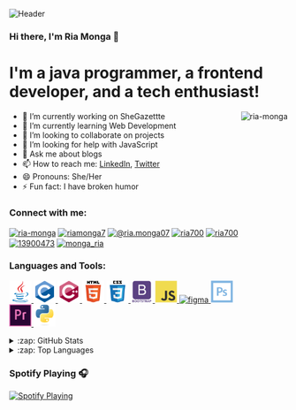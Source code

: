![Header](https://user-images.githubusercontent.com/62502140/118869314-dc2de300-b902-11eb-88e8-b1fc124a2899.gif)


### Hi there, I'm Ria Monga 👋 

# I'm a java programmer, a frontend developer, and a tech enthusiast!

<img align="right" src="https://user-images.githubusercontent.com/62502140/118968813-ffe83c00-b989-11eb-8bcd-45f41037092b.png" alt="ria-monga" height="400" />

- 🔭 I’m currently working on SheGazettte
- 🌱 I’m currently learning Web Development
- 👯 I’m looking to collaborate on projects
- 🤔 I’m looking for help with JavaScript
- 💬 Ask me about blogs
- 📫 How to reach me: [LinkedIn](https://www.linkedin.com/in/ria-monga/), [Twitter](https://twitter.com/riamonga7)
- 😄 Pronouns: She/Her
- ⚡ Fun fact: I have broken humor

<h3 align="left">Connect with me:</h3>
<p align="left">
<a href="https://linkedin.com/in/ria-monga" target="blank"><img align="center" src="https://cdn.jsdelivr.net/npm/simple-icons@v4/icons/linkedin.svg" alt="ria-monga" height="30" width="40" /></a>
<a href="https://twitter.com/riamonga7" target="blank"><img align="center" src="https://cdn.jsdelivr.net/npm/simple-icons@v4/icons/twitter.svg" alt="riamonga7" height="30" width="40" /></a>
<a href="https://medium.com/@ria.monga07" target="blank"><img align="center" src="https://cdn.jsdelivr.net/npm/simple-icons@v4/icons/medium.svg" alt="@ria.monga07" height="30" width="40" /></a>
<a href="https://codepen.io/ria700" target="blank"><img align="center" src="https://cdn.jsdelivr.net/npm/simple-icons@v4/icons/codepen.svg" alt="ria700" height="30" width="40" /></a>
<a href="https://dev.to/ria700" target="blank"><img align="center" src="https://cdn.jsdelivr.net/npm/simple-icons@3.0.1/icons/dev-dot-to.svg" alt="ria700" height="30" width="40" /></a>
<a href="https://stackoverflow.com/users/13900473" target="blank"><img align="center" src="https://cdn.jsdelivr.net/npm/simple-icons@v4/icons/stackoverflow.svg" alt="13900473" height="30" width="40" /></a>
<a href="https://instagram.com/monga_ria" target="blank"><img align="center" src="https://cdn.jsdelivr.net/npm/simple-icons@v4/icons/instagram.svg"" alt="monga_ria" height="30" width="40" /></a> </p>

<h3 align="left">Languages and Tools:</h3>
<p align="left"> <a href="https://www.java.com" target="_blank"> <img src="https://raw.githubusercontent.com/devicons/devicon/master/icons/java/java-original.svg" alt="java" width="40" height="40"/> </a>    <a href="https://www.cprogramming.com/" target="_blank"> <img src="https://raw.githubusercontent.com/devicons/devicon/master/icons/c/c-original.svg" alt="c" width="40" height="40"/> </a>    <a href="https://www.w3schools.com/cpp/" target="_blank"> <img src="https://raw.githubusercontent.com/devicons/devicon/master/icons/cplusplus/cplusplus-original.svg" alt="cplusplus" width="40" height="40"/> </a> 
   <a href="https://www.w3.org/html/" target="_blank"> <img src="https://raw.githubusercontent.com/devicons/devicon/master/icons/html5/html5-original-wordmark.svg" alt="html5" width="40" height="40"/> </a>   <a href="https://www.w3schools.com/css/" target="_blank"> <img src="https://raw.githubusercontent.com/devicons/devicon/master/icons/css3/css3-original-wordmark.svg" alt="css3" width="40" height="40"/> </a>    <a href="https://getbootstrap.com" target="_blank"> <img src="https://raw.githubusercontent.com/devicons/devicon/master/icons/bootstrap/bootstrap-plain-wordmark.svg" alt="bootstrap" width="40" height="40"/> </a>      <a href="https://developer.mozilla.org/en-US/docs/Web/JavaScript" target="_blank"> <img src="https://raw.githubusercontent.com/devicons/devicon/master/icons/javascript/javascript-original.svg" alt="javascript" width="40" height="40"/> </a>   <a href="https://www.figma.com/" target="_blank"> <img src="https://www.vectorlogo.zone/logos/figma/figma-icon.svg" alt="figma" width="40" height="40"/> </a>   <a href="https://www.photoshop.com/en" target="_blank"> <img src="https://raw.githubusercontent.com/devicons/devicon/master/icons/photoshop/photoshop-line.svg" alt="photoshop" width="40" height="40"/> </a>   <a href="https://www.premierepro.com/en" target="_blank"> <img src="https://raw.githubusercontent.com/devicons/devicon/master/icons/premierepro/premierepro-original.svg" alt="premierepro" width="40" height="40"/> </a>   <a href="https://www.python.org" target="_blank"> <img src="https://raw.githubusercontent.com/devicons/devicon/master/icons/python/python-original.svg" alt="python" width="40" height="40"/> </a> </p>
   
<!--    <a href"" target="_blank"> <img align="left" alt="GitHub" width="26px" src="https://raw.githubusercontent.com/github/explore/78df643247d429f6cc873026c0622819ad797942/topics/github/github.png" /> </a><a href"" target="_blank"> <img align="left" alt="MySQL" width="26px" src="https://raw.githubusercontent.com/github/explore/80688e429a7d4ef2fca1e82350fe8e3517d3494d/topics/mysql/mysql.png" /> </a> <a href"" target="_blank"> <img align="left" alt="Git" width="26px" src="https://raw.githubusercontent.com/github/explore/80688e429a7d4ef2fca1e82350fe8e3517d3494d/topics/git/git.png" /> </a> -->
   
<details>
  <summary>:zap: GitHub Stats </summary>

   ![Ria's GitHub stats](https://github-readme-stats.vercel.app/api?username=Ria700&count_private=true&show_icons=true&theme=tokyonight)

</details>
   
<details>
  <summary>:zap: Top Languages </summary>

<!--    [![Top Langs](https://github-readme-stats.vercel.app/api/top-langs/?username=Ria700)](https://github.com/anuraghazra/github-readme-stats) -->
   [![Top Langs](https://github-readme-stats.vercel.app/api/top-langs/?username=Ria700&layout=compact)](https://github.com/anuraghazra/github-readme-stats)


</details>

### Spotify Playing 🎧
   
[<img src="https://now-playing-ria-monga.vercel.app/api/spotify-playing" alt="Spotify Playing" width="350" />](https://open.spotify.com/user/4hx4fenr8xlhv2xzrog7m5ins)
   


   



